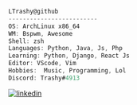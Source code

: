 ```csharp
LTrashy@github
-------------------------
OS: ArchLinux x86_64
WM: Bspwm, Awesome
Shell: zsh 
Languages: Python, Java, Js, Php
Learning: Python, Django, React Js
Editor: VScode, Vim
Hobbies:  Music, Programming, Lol
Discord: Trashy#4913

```

[![linkedin](https://img.shields.io/badge/linkedin-0A66C2?style=for-the-badge&logo=linkedin&logoColor=white)](https://www.linkedin.com/in/asgonzaleztr)
